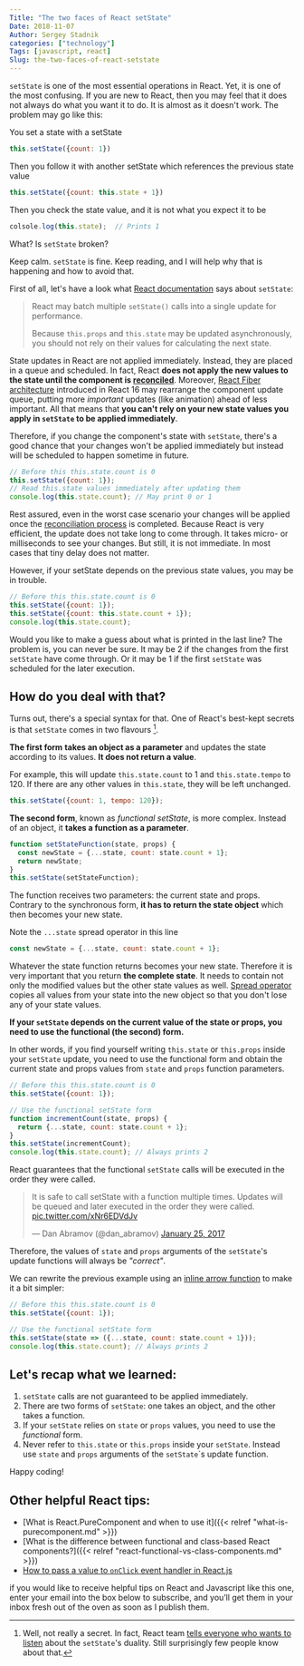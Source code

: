 ```yaml
---
Title: "The two faces of React setState"
Date: 2018-11-07
Author: Sergey Stadnik
categories: ["technology"]
Tags: [javascript, react]
Slug: the-two-faces-of-react-setstate
---
```


`setState` is one of the most essential operations in React. Yet, it is one of the most confusing. If you are new to React, then you may feel that it does not always do what you want it to do. It is almost as it doesn't work. The problem may go like this:

You set a state with a setState
   
   ```javascript
   this.setState({count: 1})
   ```
Then you follow it with another setState which references the previous state value
   
   ```javascript
   this.setState({count: this.state + 1})
   ```
   
Then you check the state value, and it is not what you expect it to be
   
   ```javascript
   colsole.log(this.state);  // Prints 1
   ```

What? Is `setState` broken?

Keep calm. `setState` is fine. Keep reading, and I will help why that is happening and how to avoid that.

<!--more-->

First of all, let's have a look what [React documentation](https://reactjs.org/docs/state-and-lifecycle.html#state-updates-may-be-asynchronous) says about `setState`:

> React may batch multiple `setState()` calls into a single update for performance.
>
> Because `this.props` and `this.state` may be updated asynchronously, you should not rely on their values for calculating the next state.

State updates in React are not applied immediately. Instead, they are placed in a queue and scheduled. In fact, React **does not apply the new values to the state until the component is [reconciled](https://reactjs.org/docs/reconciliation.html)**. Moreover, [React Fiber architecture](https://github.com/acdlite/react-fiber-architecture) introduced in React 16 may rearrange the component update queue, putting more *important* updates (like animation) ahead of less important. All that means that **you can't rely on your new state values you apply in `setState` to be applied immediately**.

Therefore, if you change the component's state with `setState`, there's a good chance that your changes won't be applied immediately but instead will be scheduled to happen sometime in future.

```javascript
// Before this this.state.count is 0
this.setState({count: 1});
// Read this.state values immediately after updating them
console.log(this.state.count); // May print 0 or 1
```

Rest assured, even in the worst case scenario your changes will be applied once the [reconciliation process](https://reactjs.org/docs/reconciliation.html) is completed. Because React is very efficient, the update does not take long to come through. It takes micro- or milliseconds to see your changes. But still, it is not immediate.  In most cases that tiny delay does not matter.

However, if your setState depends on the previous state values, you may be in trouble.

```javascript
// Before this this.state.count is 0
this.setState({count: 1});
this.setState({count: this.state.count + 1});
console.log(this.state.count);
```

Would you like to make a guess about what is printed in the last line? The problem is, you can never be sure. It may be 2 if the changes from the first `setState` have come through. Or it may be 1 if the first `setState` was scheduled for the later execution.

## How do you deal with that?

Turns out, there's a special syntax for that. One of React's best-kept secrets is that `setState` comes in two flavours [^1].

**The first form** **takes an object as a parameter** and updates the state according to its values. **It does not return a value**.

For example, this will update `this.state.count` to 1 and `this.state.tempo` to 120. If there are any other values in `this.state`, they will be left unchanged.

```javascript
this.setState({count: 1, tempo: 120});
```

**The second form**, known as *functional setState*, is more complex. Instead of an object, it **takes a function as a parameter**.

```javascript
function setStateFunction(state, props) {
  const newState = {...state, count: state.count + 1};
  return newState;
}
this.setState(setStateFunction);
```

The function receives two parameters: the current state and props. Contrary to the synchronous form, **it has to return the state object** which then becomes your new state.

Note the `...state` spread operator in this line

``` javascript
const newState = {...state, count: state.count + 1};
```

Whatever the state function returns becomes your new state. Therefore it is very important that you return **the complete state**. It needs to contain not only the modified values but the other state values as well. [Spread operator](https://lucybain.com/blog/2018/js-es6-spread-operator/) copies all values from your state into the new object so that you don't lose any of your state values.

**If your `setState` depends on the current value of the state or props, you need to use the functional (the second) form.**

In other words, if you find yourself writing `this.state` or `this.props` inside your `setState` update, you need to use the functional form and obtain the current state and props values from `state` and `props` function parameters.

```javascript
// Before this this.state.count is 0
this.setState({count: 1});

// Use the functional setState form
function incrementCount(state, props) {
  return {...state, count: state.count + 1};
}
this.setState(incrementCount);
console.log(this.state.count); // Always prints 2
```

React guarantees that the functional `setState` calls will be executed in the order they were called.

<blockquote class="twitter-tweet tw-align-center" data-conversation="none" data-lang="en"><p lang="en" dir="ltr">It is safe to call setState with a function multiple times. Updates will be queued and later executed in the order they were called. <a href="https://t.co/xNr6EDVdJv">pic.twitter.com/xNr6EDVdJv</a></p>&mdash; Dan Abramov (@dan_abramov) <a href="https://twitter.com/dan_abramov/status/824309659775467527?ref_src=twsrc%5Etfw">January 25, 2017</a></blockquote>
<script async src="https://platform.twitter.com/widgets.js" charset="utf-8"></script>

Therefore, the values of `state` and `props` arguments of the `setState`'s update functions will always be *"correct"*.

We can rewrite the previous example using an [inline arrow function](https://developer.mozilla.org/en-US/docs/Web/JavaScript/Reference/Functions/Arrow_functions) to make it a bit simpler:

```javascript
// Before this this.state.count is 0
this.setState({count: 1});

// Use the functional setState form
this.setState(state => ({...state, count: state.count + 1}));
console.log(this.state.count); // Always prints 2
```

## Let's recap what we learned:

1. `setState` calls are not guaranteed to be applied immediately.
2. There are two forms of `setState`: one takes an object, and the other takes a function.
3. If your `setState` relies on `state` or `props` values, you need to use the *functional* form.
4. Never refer to `this.state` or `this.props` inside your `setState`. Instead use `state` and `props` arguments of the `setState`\`s update function. 

Happy coding!

## Other helpful React tips:

- [What is React.PureComponent and when to use it]({{< relref "what-is-purecomponent.md" >}})
- [What is the difference between functional and class-based React components?]({{< relref "react-functional-vs-class-components.md" >}})
- [How to pass a value to `onClick` event handler in React.js](https://ozmoroz.com/2018/07/pass-value-to-onclick-react/)

if you would like to receive helpful tips on React and Javascript like this one, enter your email into the box below to subscribe, and you’ll get them in your inbox fresh out of the oven as soon as I publish them.

[^1]: Well, not really a secret. In fact, React team [tells everyone who wants to listen](https://reactjs.org/docs/state-and-lifecycle.html#state-updates-may-be-asynchronous) about the `setState`'s duality. Still surprisingly few people know about that.
